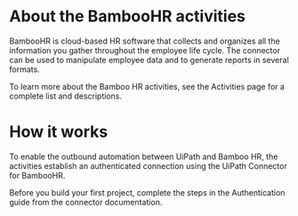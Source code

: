 ﻿# About the BambooHR activities

BambooHR is cloud-based HR software that collects and organizes all the information you gather throughout the employee life cycle. The connector can be used to manipulate employee data and to generate reports in several formats.



To learn more about the Bamboo HR activities, see the Activities page for a complete list and descriptions.

# How it works

To enable the outbound automation between UiPath and Bamboo HR, the activities establish an authenticated connection using the UiPath Connector for BambooHR.

Before you build your first project, complete the steps in the Authentication guide from the connector documentation.
